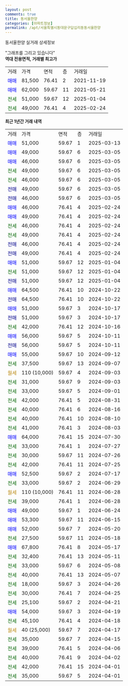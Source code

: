 ```yaml
---
layout: post
comments: true
title: 동서울한양
categories: [아파트정보]
permalink: /apt/서울특별시동대문구답십리동동서울한양
---
```


동서울한양 실거래 상세정보

<script type="text/javascript">
  google.charts.load('current', {'packages':['line', 'corechart']});
  google.charts.setOnLoadCallback(drawChart);

  function drawChart() {
    var data = new google.visualization.DataTable();
    data.addColumn('date', '거래일');
    data.addColumn('number', "매매");
    data.addColumn('number', "전세");
    data.addColumn('number', "전매");

    data.addRows([[new Date(Date.parse("2025-03-13")), 51000, null, null], [new Date(Date.parse("2025-03-05")), 49000, null, null], [new Date(Date.parse("2025-03-05")), 46000, null, null], [new Date(Date.parse("2025-03-05")), null, 49000, null], [new Date(Date.parse("2025-03-05")), null, 46000, null], [new Date(Date.parse("2025-03-05")), null, null, 49000], [new Date(Date.parse("2025-03-05")), null, null, 46000], [new Date(Date.parse("2025-02-24")), 46000, null, null], [new Date(Date.parse("2025-02-24")), 49000, null, null], [new Date(Date.parse("2025-02-24")), null, 46000, null], [new Date(Date.parse("2025-02-24")), null, 49000, null], [new Date(Date.parse("2025-02-24")), null, null, 46000], [new Date(Date.parse("2025-02-24")), null, null, 49000], [new Date(Date.parse("2025-01-04")), 51000, null, null], [new Date(Date.parse("2025-01-04")), null, 51000, null], [new Date(Date.parse("2025-01-04")), null, null, 51000], [new Date(Date.parse("2024-10-22")), 64500, null, null], [new Date(Date.parse("2024-10-22")), null, null, 64500], [new Date(Date.parse("2024-10-17")), 51000, null, null], [new Date(Date.parse("2024-10-17")), null, null, 51000], [new Date(Date.parse("2024-10-16")), null, 42000, null], [new Date(Date.parse("2024-10-11")), 56000, null, null], [new Date(Date.parse("2024-10-11")), null, null, 56000], [new Date(Date.parse("2024-09-12")), 55000, null, null], [new Date(Date.parse("2024-09-07")), null, 37500, null], [new Date(Date.parse("2024-09-03")), null, null, null], [new Date(Date.parse("2024-09-03")), null, 31000, null], [new Date(Date.parse("2024-09-01")), null, 33000, null], [new Date(Date.parse("2024-08-31")), null, 42000, null], [new Date(Date.parse("2024-08-16")), null, 40000, null], [new Date(Date.parse("2024-08-10")), null, 40000, null], [new Date(Date.parse("2024-08-03")), null, 41000, null], [new Date(Date.parse("2024-07-30")), 64000, null, null], [new Date(Date.parse("2024-07-27")), null, 33000, null], [new Date(Date.parse("2024-07-26")), null, 30000, null], [new Date(Date.parse("2024-07-25")), null, 42000, null], [new Date(Date.parse("2024-07-17")), 52500, null, null], [new Date(Date.parse("2024-06-29")), null, 33000, null], [new Date(Date.parse("2024-06-28")), null, null, null], [new Date(Date.parse("2024-06-28")), null, 39000, null], [new Date(Date.parse("2024-06-24")), 49000, null, null], [new Date(Date.parse("2024-06-15")), 53300, null, null], [new Date(Date.parse("2024-05-20")), 52000, null, null], [new Date(Date.parse("2024-05-18")), null, 27500, null], [new Date(Date.parse("2024-05-17")), 67800, null, null], [new Date(Date.parse("2024-05-11")), null, 32400, null], [new Date(Date.parse("2024-05-08")), null, 33000, null], [new Date(Date.parse("2024-05-07")), null, 40000, null], [new Date(Date.parse("2024-04-26")), null, 18000, null], [new Date(Date.parse("2024-04-25")), null, 30000, null], [new Date(Date.parse("2024-04-21")), null, 25100, null], [new Date(Date.parse("2024-04-19")), 54000, null, null], [new Date(Date.parse("2024-04-18")), null, 45100, null], [new Date(Date.parse("2024-04-17")), null, null, null], [new Date(Date.parse("2024-04-15")), null, 35000, null], [new Date(Date.parse("2024-04-06")), null, 39000, null], [new Date(Date.parse("2024-04-02")), null, 40000, null], [new Date(Date.parse("2024-04-01")), null, 42000, null], [new Date(Date.parse("2024-04-01")), null, 35000, null]]);

    var options = {
      hAxis: {
        format: 'yyyy/MM/dd'
      },    
      lineWidth: 0,
      pointsVisible: true,    
      title: '최근 1년간 유형별 실거래가 분포',
      legend: { position: 'bottom' }
    };

    var formatter = new google.visualization.NumberFormat({pattern:'###,###'} );
    formatter.format(data, 1);
    formatter.format(data, 2);
    
    setTimeout(function() {
        var chart = new google.visualization.LineChart(document.getElementById('columnchart_material'));
        chart.draw(data, (options));
        document.getElementById('loading').style.display = 'none';
    }, 200);
  }
</script>


<div id="loading" style="z-index:20; display: block; margin-left: 0px">"그래프를 그리고 있습니다"</div>
<div id="columnchart_material" style="width: 95%; margin-left: 0px; display: block"></div>
<!-- contents start -->
<b>역대 전용면적, 거래별 최고가</b>
<table class="sortable">
    <tr>
      <td>거래</td>
      <td>가격</td>
      <td>면적</td>
      <td>층</td>
      <td>거래일</td>
    </tr>
        <tr>
          <td><a style="color: blue">매매</a></td>
          <td>81,500</td>
          <td>76.41</td>
          <td>2</td>
          <td>2021-11-19</td>
        </tr>            <tr>
          <td><a style="color: blue">매매</a></td>
          <td>62,000</td>
          <td>59.67</td>
          <td>11</td>
          <td>2021-05-21</td>
        </tr>        
        <tr>
              <td><a style="color: darkgreen">전세</a></td>
              <td>51,000</td>
              <td>59.67</td>
              <td>12</td>
              <td>2025-01-04</td>
            </tr>            <tr>
              <td><a style="color: darkgreen">전세</a></td>
              <td>49,000</td>
              <td>76.41</td>
              <td>4</td>
              <td>2025-02-24</td>
            </tr>        
    
</table>

<b>최근 1년간 거래 내역</b>

<table class="sortable">
    <tr>
      <td>거래</td>
      <td>가격</td>
      <td>면적</td>
      <td>층</td>
      <td>거래일</td>
    </tr>
    <tr>
      <td><a style="color: blue">매매</a></td>
      <td>51,000</td>
      <td>59.67</td>
      <td>1</td>
      <td>2025-03-13</td>
    </tr>          <tr>
      <td><a style="color: blue">매매</a></td>
      <td>49,000</td>
      <td>59.67</td>
      <td>6</td>
      <td>2025-03-05</td>
    </tr>          <tr>
      <td><a style="color: blue">매매</a></td>
      <td>46,000</td>
      <td>59.67</td>
      <td>6</td>
      <td>2025-03-05</td>
    </tr>          <tr>
      <td><a style="color: darkgreen">전세</a></td>
      <td>49,000</td>
      <td>59.67</td>
      <td>6</td>
      <td>2025-03-05</td>
    </tr>          <tr>
      <td><a style="color: darkgreen">전세</a></td>
      <td>46,000</td>
      <td>59.67</td>
      <td>6</td>
      <td>2025-03-05</td>
    </tr>          <tr>
      <td><a style="color: darkblue">전매</a></td>
      <td>49,000</td>
      <td>59.67</td>
      <td>6</td>
      <td>2025-03-05</td>
    </tr>          <tr>
      <td><a style="color: darkblue">전매</a></td>
      <td>46,000</td>
      <td>59.67</td>
      <td>6</td>
      <td>2025-03-05</td>
    </tr>          <tr>
      <td><a style="color: blue">매매</a></td>
      <td>46,000</td>
      <td>76.41</td>
      <td>4</td>
      <td>2025-02-24</td>
    </tr>          <tr>
      <td><a style="color: blue">매매</a></td>
      <td>49,000</td>
      <td>76.41</td>
      <td>4</td>
      <td>2025-02-24</td>
    </tr>          <tr>
      <td><a style="color: darkgreen">전세</a></td>
      <td>46,000</td>
      <td>76.41</td>
      <td>4</td>
      <td>2025-02-24</td>
    </tr>          <tr>
      <td><a style="color: darkgreen">전세</a></td>
      <td>49,000</td>
      <td>76.41</td>
      <td>4</td>
      <td>2025-02-24</td>
    </tr>          <tr>
      <td><a style="color: darkblue">전매</a></td>
      <td>46,000</td>
      <td>76.41</td>
      <td>4</td>
      <td>2025-02-24</td>
    </tr>          <tr>
      <td><a style="color: darkblue">전매</a></td>
      <td>49,000</td>
      <td>76.41</td>
      <td>4</td>
      <td>2025-02-24</td>
    </tr>          <tr>
      <td><a style="color: blue">매매</a></td>
      <td>51,000</td>
      <td>59.67</td>
      <td>12</td>
      <td>2025-01-04</td>
    </tr>          <tr>
      <td><a style="color: darkgreen">전세</a></td>
      <td>51,000</td>
      <td>59.67</td>
      <td>12</td>
      <td>2025-01-04</td>
    </tr>          <tr>
      <td><a style="color: darkblue">전매</a></td>
      <td>51,000</td>
      <td>59.67</td>
      <td>12</td>
      <td>2025-01-04</td>
    </tr>          <tr>
      <td><a style="color: blue">매매</a></td>
      <td>64,500</td>
      <td>76.41</td>
      <td>10</td>
      <td>2024-10-22</td>
    </tr>          <tr>
      <td><a style="color: darkblue">전매</a></td>
      <td>64,500</td>
      <td>76.41</td>
      <td>10</td>
      <td>2024-10-22</td>
    </tr>          <tr>
      <td><a style="color: blue">매매</a></td>
      <td>51,000</td>
      <td>59.67</td>
      <td>3</td>
      <td>2024-10-17</td>
    </tr>          <tr>
      <td><a style="color: darkblue">전매</a></td>
      <td>51,000</td>
      <td>59.67</td>
      <td>3</td>
      <td>2024-10-17</td>
    </tr>          <tr>
      <td><a style="color: darkgreen">전세</a></td>
      <td>42,000</td>
      <td>76.41</td>
      <td>12</td>
      <td>2024-10-16</td>
    </tr>          <tr>
      <td><a style="color: blue">매매</a></td>
      <td>56,000</td>
      <td>59.67</td>
      <td>5</td>
      <td>2024-10-11</td>
    </tr>          <tr>
      <td><a style="color: darkblue">전매</a></td>
      <td>56,000</td>
      <td>59.67</td>
      <td>5</td>
      <td>2024-10-11</td>
    </tr>          <tr>
      <td><a style="color: blue">매매</a></td>
      <td>55,000</td>
      <td>59.67</td>
      <td>10</td>
      <td>2024-09-12</td>
    </tr>          <tr>
      <td><a style="color: darkgreen">전세</a></td>
      <td>37,500</td>
      <td>59.67</td>
      <td>13</td>
      <td>2024-09-07</td>
    </tr>          <tr>
      <td><a style="color: darkgoldenrod">월세</a></td>
      <td>110 (10,000)</td>
      <td>59.67</td>
      <td>4</td>
      <td>2024-09-03</td>
    </tr>          <tr>
      <td><a style="color: darkgreen">전세</a></td>
      <td>31,000</td>
      <td>59.67</td>
      <td>9</td>
      <td>2024-09-03</td>
    </tr>          <tr>
      <td><a style="color: darkgreen">전세</a></td>
      <td>33,000</td>
      <td>59.67</td>
      <td>5</td>
      <td>2024-09-01</td>
    </tr>          <tr>
      <td><a style="color: darkgreen">전세</a></td>
      <td>42,000</td>
      <td>76.41</td>
      <td>5</td>
      <td>2024-08-31</td>
    </tr>          <tr>
      <td><a style="color: darkgreen">전세</a></td>
      <td>40,000</td>
      <td>76.41</td>
      <td>6</td>
      <td>2024-08-16</td>
    </tr>          <tr>
      <td><a style="color: darkgreen">전세</a></td>
      <td>40,000</td>
      <td>76.41</td>
      <td>10</td>
      <td>2024-08-10</td>
    </tr>          <tr>
      <td><a style="color: darkgreen">전세</a></td>
      <td>41,000</td>
      <td>76.41</td>
      <td>3</td>
      <td>2024-08-03</td>
    </tr>          <tr>
      <td><a style="color: blue">매매</a></td>
      <td>64,000</td>
      <td>76.41</td>
      <td>15</td>
      <td>2024-07-30</td>
    </tr>          <tr>
      <td><a style="color: darkgreen">전세</a></td>
      <td>33,000</td>
      <td>76.41</td>
      <td>1</td>
      <td>2024-07-27</td>
    </tr>          <tr>
      <td><a style="color: darkgreen">전세</a></td>
      <td>30,000</td>
      <td>59.67</td>
      <td>11</td>
      <td>2024-07-26</td>
    </tr>          <tr>
      <td><a style="color: darkgreen">전세</a></td>
      <td>42,000</td>
      <td>76.41</td>
      <td>11</td>
      <td>2024-07-25</td>
    </tr>          <tr>
      <td><a style="color: blue">매매</a></td>
      <td>52,500</td>
      <td>59.67</td>
      <td>2</td>
      <td>2024-07-17</td>
    </tr>          <tr>
      <td><a style="color: darkgreen">전세</a></td>
      <td>33,000</td>
      <td>59.67</td>
      <td>2</td>
      <td>2024-06-29</td>
    </tr>          <tr>
      <td><a style="color: darkgoldenrod">월세</a></td>
      <td>110 (10,000)</td>
      <td>76.41</td>
      <td>11</td>
      <td>2024-06-28</td>
    </tr>          <tr>
      <td><a style="color: darkgreen">전세</a></td>
      <td>39,000</td>
      <td>76.41</td>
      <td>1</td>
      <td>2024-06-28</td>
    </tr>          <tr>
      <td><a style="color: blue">매매</a></td>
      <td>49,000</td>
      <td>59.67</td>
      <td>1</td>
      <td>2024-06-24</td>
    </tr>          <tr>
      <td><a style="color: blue">매매</a></td>
      <td>53,300</td>
      <td>59.67</td>
      <td>11</td>
      <td>2024-06-15</td>
    </tr>          <tr>
      <td><a style="color: blue">매매</a></td>
      <td>52,000</td>
      <td>59.67</td>
      <td>7</td>
      <td>2024-05-20</td>
    </tr>          <tr>
      <td><a style="color: darkgreen">전세</a></td>
      <td>27,500</td>
      <td>59.67</td>
      <td>11</td>
      <td>2024-05-18</td>
    </tr>          <tr>
      <td><a style="color: blue">매매</a></td>
      <td>67,800</td>
      <td>76.41</td>
      <td>8</td>
      <td>2024-05-17</td>
    </tr>          <tr>
      <td><a style="color: darkgreen">전세</a></td>
      <td>32,400</td>
      <td>76.41</td>
      <td>13</td>
      <td>2024-05-11</td>
    </tr>          <tr>
      <td><a style="color: darkgreen">전세</a></td>
      <td>33,000</td>
      <td>59.67</td>
      <td>6</td>
      <td>2024-05-08</td>
    </tr>          <tr>
      <td><a style="color: darkgreen">전세</a></td>
      <td>40,000</td>
      <td>76.41</td>
      <td>13</td>
      <td>2024-05-07</td>
    </tr>          <tr>
      <td><a style="color: darkgreen">전세</a></td>
      <td>18,000</td>
      <td>59.67</td>
      <td>3</td>
      <td>2024-04-26</td>
    </tr>          <tr>
      <td><a style="color: darkgreen">전세</a></td>
      <td>30,000</td>
      <td>76.41</td>
      <td>7</td>
      <td>2024-04-25</td>
    </tr>          <tr>
      <td><a style="color: darkgreen">전세</a></td>
      <td>25,100</td>
      <td>59.67</td>
      <td>2</td>
      <td>2024-04-21</td>
    </tr>          <tr>
      <td><a style="color: blue">매매</a></td>
      <td>54,000</td>
      <td>59.67</td>
      <td>3</td>
      <td>2024-04-19</td>
    </tr>          <tr>
      <td><a style="color: darkgreen">전세</a></td>
      <td>45,100</td>
      <td>76.41</td>
      <td>4</td>
      <td>2024-04-18</td>
    </tr>          <tr>
      <td><a style="color: darkgoldenrod">월세</a></td>
      <td>40 (25,000)</td>
      <td>59.67</td>
      <td>7</td>
      <td>2024-04-17</td>
    </tr>          <tr>
      <td><a style="color: darkgreen">전세</a></td>
      <td>35,000</td>
      <td>59.67</td>
      <td>7</td>
      <td>2024-04-15</td>
    </tr>          <tr>
      <td><a style="color: darkgreen">전세</a></td>
      <td>39,000</td>
      <td>76.41</td>
      <td>5</td>
      <td>2024-04-06</td>
    </tr>          <tr>
      <td><a style="color: darkgreen">전세</a></td>
      <td>40,000</td>
      <td>76.41</td>
      <td>9</td>
      <td>2024-04-02</td>
    </tr>          <tr>
      <td><a style="color: darkgreen">전세</a></td>
      <td>42,000</td>
      <td>76.41</td>
      <td>15</td>
      <td>2024-04-01</td>
    </tr>          <tr>
      <td><a style="color: darkgreen">전세</a></td>
      <td>35,000</td>
      <td>59.67</td>
      <td>5</td>
      <td>2024-04-01</td>
    </tr>      </table>
<!-- contents end -->    

